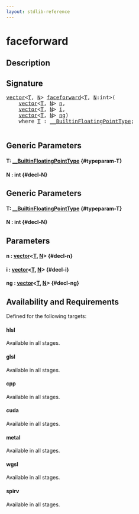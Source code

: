 ```yaml
---
layout: stdlib-reference
---
```


# faceforward

## Description





## Signature 

<pre>
<a href="/stdlib-reference/types/vector/index" class="code_type">vector</a>&lt;<a href="/stdlib-reference/global-decls/faceforward#typeparam-T" class="code_type">T</a>, <a href="/stdlib-reference/global-decls/faceforward#decl-N" class="code_var">N</a>&gt; <a href="/stdlib-reference/global-decls/faceforward">faceforward</a>&lt;<a href="/stdlib-reference/global-decls/faceforward#typeparam-T" class="code_type">T</a>, <a href="/stdlib-reference/global-decls/faceforward#decl-N" class="code_var">N</a>:<span class="code_keyword">int</span>&gt;(
    <a href="/stdlib-reference/types/vector/index" class="code_type">vector</a>&lt;<a href="/stdlib-reference/global-decls/faceforward#typeparam-T" class="code_type">T</a>, <a href="/stdlib-reference/global-decls/faceforward#decl-N" class="code_var">N</a>&gt; <a href="/stdlib-reference/global-decls/faceforward#decl-n" class="code_param">n</a>,
    <a href="/stdlib-reference/types/vector/index" class="code_type">vector</a>&lt;<a href="/stdlib-reference/global-decls/faceforward#typeparam-T" class="code_type">T</a>, <a href="/stdlib-reference/global-decls/faceforward#decl-N" class="code_var">N</a>&gt; <a href="/stdlib-reference/global-decls/faceforward#decl-i" class="code_param">i</a>,
    <a href="/stdlib-reference/types/vector/index" class="code_type">vector</a>&lt;<a href="/stdlib-reference/global-decls/faceforward#typeparam-T" class="code_type">T</a>, <a href="/stdlib-reference/global-decls/faceforward#decl-N" class="code_var">N</a>&gt; <a href="/stdlib-reference/global-decls/faceforward#decl-ng" class="code_param">ng</a>)
    <span class='code_keyword'>where</span> <a href="/stdlib-reference/global-decls/faceforward#typeparam-T" class="code_type">T</a> : <a href="/stdlib-reference/interfaces/BuiltinFloatingPointType/index" class="code_type">__BuiltinFloatingPointType</a>;

</pre>

## Generic Parameters

#### T: [\_\_BuiltinFloatingPointType](/stdlib-reference/interfaces/BuiltinFloatingPointType/index) {#typeparam-T}
#### N  : int {#decl-N}

## Generic Parameters

#### T: [\_\_BuiltinFloatingPointType](/stdlib-reference/interfaces/BuiltinFloatingPointType/index) {#typeparam-T}
#### N  : int {#decl-N}

## Parameters

#### n  : [vector](/stdlib-reference/types/vector/index)\<[T](/stdlib-reference/types/vector/index#typeparam-T), [N](/stdlib-reference/types/vector/index#decl-N)\> {#decl-n}
#### i  : [vector](/stdlib-reference/types/vector/index)\<[T](/stdlib-reference/types/vector/index#typeparam-T), [N](/stdlib-reference/types/vector/index#decl-N)\> {#decl-i}
#### ng  : [vector](/stdlib-reference/types/vector/index)\<[T](/stdlib-reference/types/vector/index#typeparam-T), [N](/stdlib-reference/types/vector/index#decl-N)\> {#decl-ng}

## Availability and Requirements

Defined for the following targets:

#### hlsl
Available in all stages.

#### glsl
Available in all stages.

#### cpp
Available in all stages.

#### cuda
Available in all stages.

#### metal
Available in all stages.

#### wgsl
Available in all stages.

#### spirv
Available in all stages.




